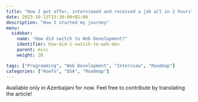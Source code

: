 ```yaml
---
title: "How I got offer, interviewed and received a job all in 2 hours"
date: 2023-10-15T15:30:00+02:00
description: "How I started my journey"
menu:
  sidebar:
    name: "How did switch to Web Development?"
    identifier: how-did-i-switch-to-web-dev
    parent: misc
    weight: 20

tags: ["Programming", "Web Development", "Interview", "Roadmap"]
categories: ["HowTo", "DSA", "Roadmap"]
---
```


Available only in Azerbaijani for now. Feel free to contribute by translating the article!
